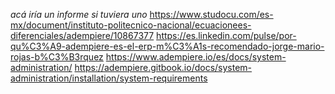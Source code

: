 *acá iría un informe si tuviera uno*
https://www.studocu.com/es-mx/document/instituto-politecnico-nacional/ecuacionees-diferenciales/adempiere/10867377
https://es.linkedin.com/pulse/por-qu%C3%A9-adempiere-es-el-erp-m%C3%A1s-recomendado-jorge-mario-rojas-b%C3%B3rquez
https://www.adempiere.io/es/docs/system-administration/
https://adempiere.gitbook.io/docs/system-administration/installation/system-requirements